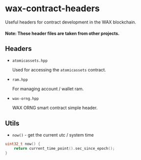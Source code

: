 # wax-contract-headers

Useful headers for contract development in the WAX blockchain.

#### Note: These header files are taken from other projects.

## Headers

- `atomicassets.hpp`

  Used for accessing the `atomicassets` contract.

- `ram.hpp`

  For managing account / wallet ram.

- `wax-orng.hpp`

  WAX ORNG smart contract simple header.

## Utils

- `now()` - get the current utc / system time

```c++
uint32_t now() {
    return current_time_point().sec_since_epoch();
}
```
